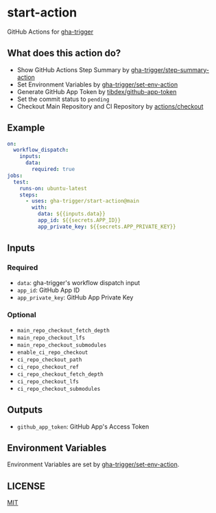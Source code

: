 # start-action

GitHub Actions for [gha-trigger](https://gha-trigger.github.io)

## What does this action do?

- Show GitHub Actions Step Summary by [gha-trigger/step-summary-action](https://github.com/gha-trigger/step-summary-action)
- Set Environment Variables by [gha-trigger/set-env-action](https://github.com/gha-trigger/set-env-action)
- Generate GitHub App Token by [tibdex/github-app-token](https://github.com/tibdex/github-app-token)
- Set the commit status to `pending`
- Checkout Main Repository and CI Repository by [actions/checkout](https://github.com/actions/checkout)

## Example

```yaml
on:
  workflow_dispatch:
    inputs:
      data:
        required: true
jobs:
  test:
    runs-on: ubuntu-latest
    steps:
      - uses: gha-trigger/start-action@main
        with:
          data: ${{inputs.data}}
          app_id: ${{secrets.APP_ID}}
          app_private_key: ${{secrets.APP_PRIVATE_KEY}}
```

## Inputs

### Required

- `data`: gha-trigger's workflow dispatch input
- `app_id`: GitHub App ID
- `app_private_key`: GitHub App Private Key

### Optional

- `main_repo_checkout_fetch_depth`
- `main_repo_checkout_lfs`
- `main_repo_checkout_submodules`
- `enable_ci_repo_checkout`
- `ci_repo_checkout_path`
- `ci_repo_checkout_ref`
- `ci_repo_checkout_fetch_depth`
- `ci_repo_checkout_lfs`
- `ci_repo_checkout_submodules`

## Outputs

- `github_app_token`: GitHub App's Access Token

## Environment Variables

Environment Variables are set by [gha-trigger/set-env-action](https://github.com/gha-trigger/set-env-action).

## LICENSE

[MIT](LICENSE)
